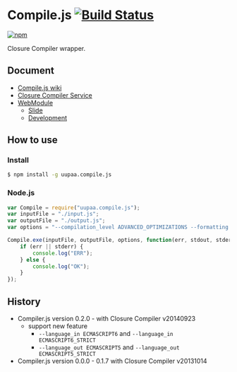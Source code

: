 # Compile.js [![Build Status](https://travis-ci.org/uupaa/Compile.js.png)](http://travis-ci.org/uupaa/Compile.js)

[![npm](https://nodei.co/npm/uupaa.compile.js.png?downloads=true&stars=true)](https://nodei.co/npm/uupaa.compile.js/)

Closure Compiler wrapper.

## Document

- [Compile.js wiki](https://github.com/uupaa/Compile.js/wiki/Compile)
- [Closure Compiler Service](http://closure-compiler.appspot.com/home)
- [WebModule](https://github.com/uupaa/WebModule)
    - [Slide](http://uupaa.github.io/Slide/slide/WebModule/index.html)
    - [Development](https://github.com/uupaa/WebModule/wiki/Development)

## How to use

### Install

```sh
$ npm install -g uupaa.compile.js
```

### Node.js

```js
var Compile = require("uupaa.compile.js");
var inputFile = "./input.js";
var outputFile = "./output.js";
var options = "--compilation_level ADVANCED_OPTIMIZATIONS --formatting pretty_print";

Compile.exe(inputFile, outputFile, options, function(err, stdout, stderr) {
    if (err || stderr) {
        console.log("ERR");
    } else {
        console.log("OK");
    }
});
```

## History

- Compiler.js version 0.2.0 -       with Closure Compiler v20140923
    - support new feature
        - `--language_in ECMASCRIPT6` and `--language_in ECMASCRIPT6_STRICT`
        - `--language_out ECMASCRIPT5` and `--language_out ECMASCRIPT5_STRICT`
- Compiler.js version 0.0.0 - 0.1.7 with Closure Compiler v20131014

